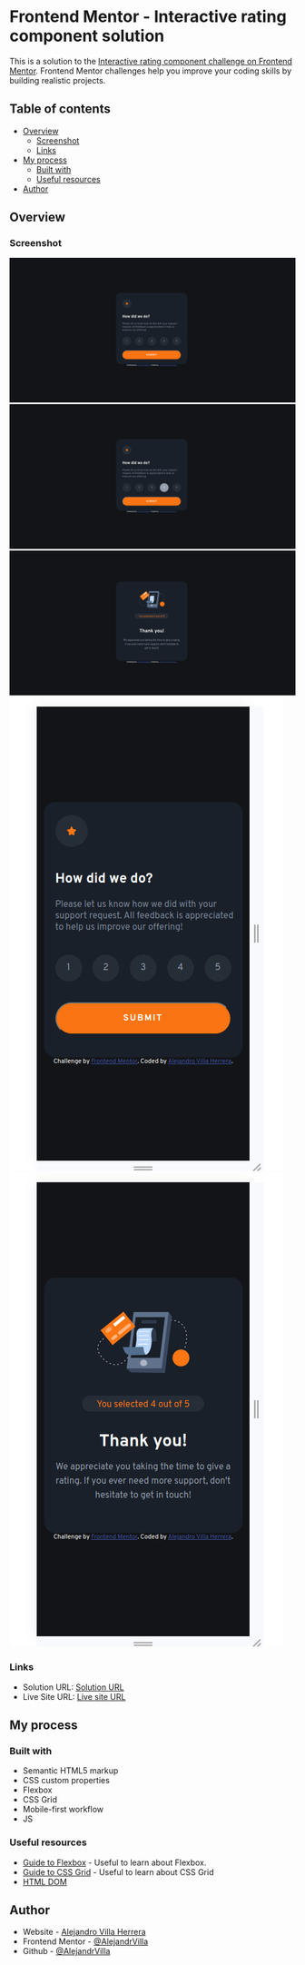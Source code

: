 # Frontend Mentor - Interactive rating component solution

This is a solution to the [Interactive rating component challenge on Frontend Mentor](https://www.frontendmentor.io/challenges/interactive-rating-component-koxpeBUmI). Frontend Mentor challenges help you improve your coding skills by building realistic projects. 

## Table of contents

- [Overview](#overview)
  - [Screenshot](#screenshot)
  - [Links](#links)
- [My process](#my-process)
  - [Built with](#built-with)
  - [Useful resources](#useful-resources)
- [Author](#author)


## Overview

### Screenshot

![Screenshot1](./images/Screenshot1.png)
![Screenshot2](./images/Screenshot2.png)
![Screenshot3](./images/Screenshot3.png)
![Screenshot4](./images/Screenshot4.png)
![Screenshot5](./images/Screenshot5.png)

### Links

- Solution URL: [Solution URL](https://www.frontendmentor.io/solutions/interactiveratingcomponentmain-K6f_S9VIfm)
- Live Site URL: [Live site URL](https://alejandrvilla.github.io/Frontend_Mentor/interactive-rating-component-main/)

## My process

### Built with

- Semantic HTML5 markup
- CSS custom properties
- Flexbox
- CSS Grid
- Mobile-first workflow
- JS

### Useful resources

- [Guide to Flexbox](https://css-tricks.com/snippets/css/a-guide-to-flexbox/) - Useful to learn about Flexbox.
- [Guide to CSS Grid](https://css-tricks.com/snippets/css/complete-guide-grid/) - Useful to learn about CSS Grid
- [HTML DOM](https://www.w3schools.com/jsref/prop_html_innerhtml.asp)

## Author

- Website - [Alejandro Villa Herrera](https://www.linkedin.com/feed/)
- Frontend Mentor - [@AlejandrVilla](https://www.frontendmentor.io/profile/AlejandrVilla)
- Github - [@AlejandrVilla](https://github.com/AlejandrVilla)